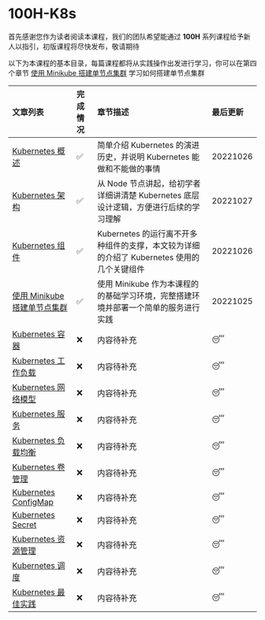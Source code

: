 # 100H-K8s

首先感谢您作为读者阅读本课程，我们的团队希望能通过 **100H** 系列课程给予新人以指引，初版课程将尽快发布，敬请期待

以下为本课程的基本目录，每篇课程都将从实践操作出发进行学习，你可以在第四个章节 [使用 Minikube 搭建单节点集群](/docs/Chapter04/chapter04.md) 学习如何搭建单节点集群

| 文章列表 | 完成情况 | 章节描述 | 最后更新 |
| :--- | :--- | :--- | :--- |
| [Kubernetes 概述](Chapter01/chapter01.md) | :white_check_mark: | 简单介绍 Kubernetes 的演进历史，并说明 Kubernetes 能做和不能做的事情 | 20221026 |
| [Kubernetes 架构](Chapter02/chapter02.md) | :white_check_mark: | 从 Node 节点讲起，给初学者详细讲清楚 Kubernetes 底层设计逻辑，方便进行后续的学习理解 | 20221027 |
| [Kubernetes 组件](Chapter03/chapter03.md) | :white_check_mark: | Kubernetes 的运行离不开多种组件的支撑，本文较为详细的介绍了 Kubernetes 使用的几个关键组件 | 20221026 |
| [使用 Minikube 搭建单节点集群](Chapter04/chapter04.md) | :white_check_mark: | 使用 Minikube 作为本课程的的基础学习环境，完整搭建环境并部署一个简单的服务进行实践 | 20221025 |
| [Kubernetes 容器](Chapter05/chapter05.md) | :x: | 内容待补充 | :sleeping: |
| [Kubernetes 工作负载](Chapter06/chapter06.md) | :x: | 内容待补充 | :sleeping: |
| [Kubernetes 网络模型](Chapter07/chapter07.md) | :x: | 内容待补充 | :sleeping: |
| [Kubernetes 服务](Chapter08/chapter08.md) | :x: | 内容待补充 | :sleeping: |
| [Kubernetes 负载均衡](Chapter09/chapter09.md) | :x: | 内容待补充 | :sleeping: |
| [Kubernetes 卷管理](Chapter10/chapter10.md) | :x: | 内容待补充 | :sleeping: |
| [Kubernetes ConfigMap](Chapter11/chapter11.md) | :x: | 内容待补充 | :sleeping: |
| [Kubernetes Secret](Chapter12/chapter12.md) | :x: | 内容待补充 | :sleeping: |
| [Kubernetes 资源管理](Chapter13/chapter13.md) | :x: | 内容待补充 | :sleeping: |
| [Kubernetes 调度](Chapter14/chapter14.md) | :x: | 内容待补充 | :sleeping: |
| [Kubernetes 最佳实践](Chapter15/chapter15.md) | :x: | 内容待补充 | :sleeping: |
